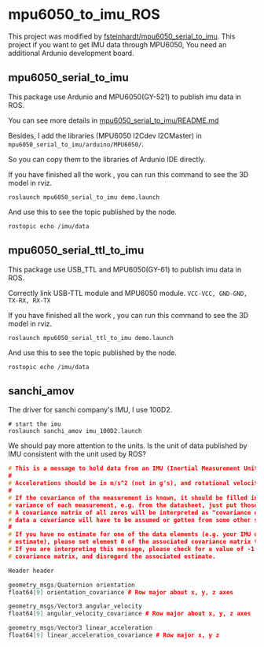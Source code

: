 # **mpu6050_to_imu_ROS**

This project was modified by [fsteinhardt/mpu6050_serial_to_imu](https://github.com/fsteinhardt/mpu6050_serial_to_imu). This project if you want to get IMU data through MPU6050, You need an additional Ardunio development board.



## **mpu6050_serial_to_imu** 

This package use Ardunio and MPU6050(GY-521) to publish imu data in ROS.

You can see more details in [mpu6050_serial_to_imu/README.md](https://github.com/MaxChanger/mpu6050_to_imu_ROS/blob/master/mpu6050_serial_to_imu/README.md)

Besides, I add the libraries (MPU6050 I2Cdev I2CMaster) in `mpu6050_serial_to_imu/arduino/MPU6050/`.

So you can copy them to the libraries of Ardunio IDE directly.

If you have finished all the work , you can run this command to see the 3D model in rviz.

```shell
roslaunch mpu6050_serial_to_imu demo.launch
```

And use this to see the topic published by the node.

```shell
rostopic echo /imu/data
```



## mpu6050_serial_ttl_to_imu

This package use USB_TTL and MPU6050(GY-61) to publish imu data in ROS.

Correctly link USB-TTL module and MPU6050 module. `VCC-VCC, GND-GND, TX-RX, RX-TX`

If you have finished all the work , you can run this command to see the 3D model in rviz.

```shell
roslaunch mpu6050_serial_ttl_to_imu demo.launch
```

And use this to see the topic published by the node.

```shell
rostopic echo /imu/data
```



## sanchi_amov

The driver for sanchi company's IMU, I use 100D2. 

```shell
# start the imu
roslaunch sanchi_amov imu_100D2.launch
```

We should pay more attention to the units. Is the unit of data published by IMU consistent with the unit used by ROS?

```c++
# This is a message to hold data from an IMU (Inertial Measurement Unit)
#
# Accelerations should be in m/s^2 (not in g's), and rotational velocity should be in rad/sec
#
# If the covariance of the measurement is known, it should be filled in (if all you know is the 
# variance of each measurement, e.g. from the datasheet, just put those along the diagonal)
# A covariance matrix of all zeros will be interpreted as "covariance unknown", and to use the
# data a covariance will have to be assumed or gotten from some other source
#
# If you have no estimate for one of the data elements (e.g. your IMU doesn't produce an orientation 
# estimate), please set element 0 of the associated covariance matrix to -1
# If you are interpreting this message, please check for a value of -1 in the first element of each 
# covariance matrix, and disregard the associated estimate.

Header header

geometry_msgs/Quaternion orientation
float64[9] orientation_covariance # Row major about x, y, z axes

geometry_msgs/Vector3 angular_velocity
float64[9] angular_velocity_covariance # Row major about x, y, z axes

geometry_msgs/Vector3 linear_acceleration
float64[9] linear_acceleration_covariance # Row major x, y z 

```

